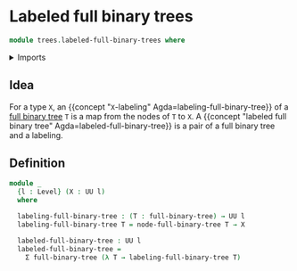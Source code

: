 # Labeled full binary trees

```agda
module trees.labeled-full-binary-trees where
```

<details><summary>Imports</summary>

```agda
open import foundation.dependent-pair-types
open import foundation.universe-levels

open import trees.full-binary-trees
```

</details>

## Idea

For a type `X`, an {{concept "`X`-labeling" Agda=labeling-full-binary-tree}} of
a [full binary tree](trees.full-binary-trees.md) `T` is a map from the nodes of
`T` to `X`. A
{{concept "labeled full binary tree" Agda=labeled-full-binary-tree}} is a pair
of a full binary tree and a labeling.

## Definition

```agda
module _
  {l : Level} (X : UU l)
  where

  labeling-full-binary-tree : (T : full-binary-tree) → UU l
  labeling-full-binary-tree T = node-full-binary-tree T → X

  labeled-full-binary-tree : UU l
  labeled-full-binary-tree =
    Σ full-binary-tree (λ T → labeling-full-binary-tree T)
```
